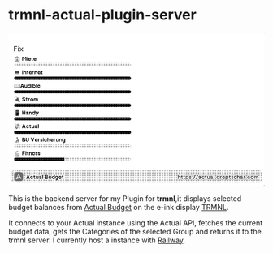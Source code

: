 # trmnl-actual-plugin-server

![alt text](assets/image.png)

This is the backend server for my Plugin for **trmnl**,it displays selected budget balances from [Actual Budget](https://actualbudget.org) on the e-ink display [TRMNL](https://usetrmnl.com).

It connects to your Actual instance using the Actual API, fetches the current budget data, gets the Categories of the selected Group and returns it to the trmnl server. 
I currently host a instance with [Railway](https://railway.com/).
